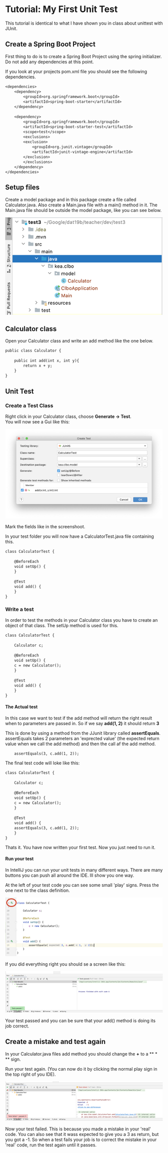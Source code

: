 <!-- JS use if these pages are used as githubpages. can be deleted if used elsewhere -->
<script src="https://code.jquery.com/jquery-3.2.1.min.js"></script>
<script src="script.js"></script>


# Tutorial: My First Unit Test

This tutorial is identical to what I have shown you in class about unittest with JUnit.

## Create a Spring Boot Project 
First thing to do is to create a Spring Boot Project using the spring initializer.   
Do not add any dependencies at this point.   


If you look at your projects pom.xml file you should see the following dependencies. 

````
<dependencies>
	<dependency>
	    <groupId>org.springframework.boot</groupId>
	    <artifactId>spring-boot-starter</artifactId>
	</dependency>

	<dependency>
	    <groupId>org.springframework.boot</groupId>
	    <artifactId>spring-boot-starter-test</artifactId>
	    <scope>test</scope>
	    <exclusions>
		<exclusion>
		    <groupId>org.junit.vintage</groupId>
		    <artifactId>junit-vintage-engine</artifactId>
		</exclusion>
	    </exclusions>
	</dependency>
</dependencies>

````
## Setup files
Create a model package and in this package create a file called Calculator.java. Also create a Main.java file with a main() method in it. The Main.java file should be outside the model package, like you can see below.   


![](img/unittest_1.png)

## Calculator class

Open your Calculator class and write an add method like the one below.

````
public class Calculator {

    public int add(int x, int y){
        return x + y;
    }
}

````
## Unit Test
### Create a Test Class

Right click in your Calculator class, choose **Generate -> Test**.   
You will now see a Gui like this:

![](img/unittest_2.png)

Mark the fields like in the screenshoot. 

In your test folder you will now have a CalculatorTest.java file containing this. 

````
class CalculatorTest {

    @BeforeEach
    void setUp() {
    }

    @Test
    void add() {
    }
}

````

### Write a test

In order to test the methods in your Calculator class you have to create an object of that class. The setUp method is used for this. 

````
class CalculatorTest {
    
    Calculator c;
    
    @BeforeEach
    void setUp() {
	c = new Calculator();
    }

    @Test
    void add() {
    }
}
````


#### The Actual test

In this case we want to test if the add method will return the right result when to parameters are passed in. So if we say **add(1, 2)** it should return **3**

This is done by using a method from the JJunit library called **assertEquals**. assertEquals takes 2 parameters an 'exprected value' (the expected return value when we call the add method) and then the call af the add method.

````
	assertEquals(3, c.add(1, 2));

````

The final test code will loke like this:


````
class CalculatorTest {
    
    Calculator c;
    
    @BeforeEach
    void setUp() {
	c = new Calculator();
    }

    @Test
    void add() {
	assertEquals(3, c.add(1, 2));
    }
}
````

Thats it. You have now written your first test. Now you just need to run it.

#### Run your test

In IntelliJ you can run your unit tests in many different ways. There are many buttons you can push all around the IDE. Ill show you one way. 

At the left of your test code you can see some small 'play' signs. Press the one next to the class definition. 

![](img/unittest_3.png)

If you did everything right you should se a screen like this:

![](img/unittest_4.png)

Your test passed and you can be sure that your add() method is doing its job correct. 

## Create a mistake and test again

In your Calculator.java files add method you should change the **+** to a ** * ** sign.   

Run your test again. (You can now do it by clicking the normal play sign in the top right of you IDE).

![](img/unittest_5.png)

Now your test failed. This is because you made a mistake in your 'real' code. You can also see that it wass expected to give you a 3 as return, but you got a -1. So when a test fails your job is to correct the mistake in your 'real' code, run the test again until it passes.


 

